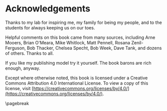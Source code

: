 # Acknowledgements

Thanks to my lab for inspiring me, my family for being my people, and to the students for always keeping us on our toes.

Helpful comments on this book came from many sources, including Arne Mooers, Brian O'Meara, Mike Whitlock, Matt Pennell, Rosana Zenil-Ferguson, Bob Thacker, Chelsea Specht, Bob Week, Dave Tank, and dozens of others. Thanks to all.

If you like my publishing model try it yourself. The book barons are rich enough, anyway.

Except where otherwise noted, this book is licensed under a Creative Commons Attribution 4.0 International License. To view a copy of this license, visit [https://creativecommons.org/licenses/by/4.0/](https://creativecommons.org/licenses/by/4.0/).

\pagebreak
